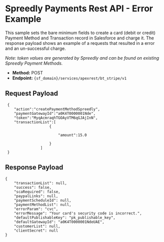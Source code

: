 # Spreedly Payments Rest API - Error Example
This sample sets the bare minimum fields to create a card (debit or credit) Payment Method and Transaction record in Salesforce and charge it. The response payload shows an example of a requests that resulted in a error and an un-successful charge.

_Note: token values are generated by Spreedly and can be found on existing Spreedly Payment Methods._


- **Method:** POST
- **Endpoint:** `{sf_domain}/services/apexrest/bt_stripe/v1`


## Request Payload
```
 {
 	"action":"createPaymentMethodSpreedly",
 	"paymentGatewayId":"a0K4T0000001Nde",
 	"token":"MyqAcmraqhTGOAyVTM6qGJAjInN",
 	"transactionList":[
 					{
      
 						"amount":15.0

 					}
 				]
 }
```

## Response Payload
```
{
    "transactionList": null,
    "success": false,
    "scaRequired": false,
    "paypalLinks": null,
    "paymentScheduleId": null,
    "paymentMethodList": null,
    "errorParam": "cvc",
    "errorMessage": "Your card's security code is incorrect.",
    "defaultPublishableKey": "pk_publishable_key",
    "defaultGatewayId": "a0K4T0000001NdeUAE",
    "customerList": null,
    "clientSecret": null
}
```
